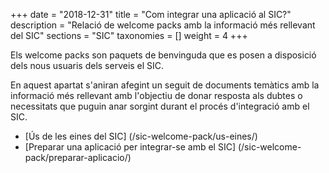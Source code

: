 +++
date        = "2018-12-31"
title       = "Com integrar una aplicació al SIC?"
description = "Relació de welcome packs amb la informació més rellevant del SIC"
sections    = "SIC"
taxonomies  = []
weight 		= 4
+++

Els welcome packs son paquets de benvinguda que es posen a disposició dels nous usuaris dels serveis el SIC.

En aquest apartat s'aniran afegint un seguit de documents temàtics amb la informació més rellevant amb l'objectiu de donar resposta als dubtes o necessitats que puguin anar sorgint durant el procés d'integració amb el SIC.


- [Ús de les eines del SIC] (/sic-welcome-pack/us-eines/)
- [Preparar una aplicació per integrar-se amb el SIC] (/sic-welcome-pack/preparar-aplicacio/)
